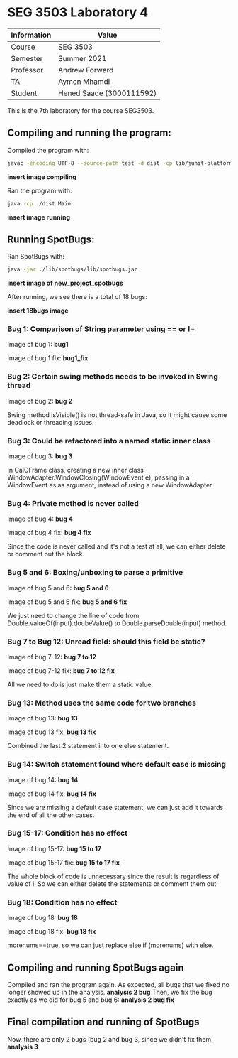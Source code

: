 # SEG 3503 Laboratory 4

| Information | Value |
| --- | --- |
| Course | SEG 3503 |
| Semester | Summer 2021 |
| Professor | Andrew Forward |
| TA | Aymen Mhamdi |
| Student | Hened Saade (3000111592) |

This is the 7th laboratory for the course SEG3503.

## Compiling and running the program:

Compiled the program with:
```bash
javac -encoding UTF-8 --source-path test -d dist -cp lib/junit-platform-console-standalone-1.7.1.jar test/*.java src/*.java
```

**insert image compiling**

Ran the program with:
```bash
java -cp ./dist Main
```

**insert image running**

## Running SpotBugs:

Ran SpotBugs with:
```bash
java -jar ./lib/spotbugs/lib/spotbugs.jar 
```

**insert image of new_project_spotbugs**

After running, we see there is a total of 18 bugs:

**insert 18bugs image**

### Bug 1: Comparison of String parameter using == or !=

Image of bug 1:
**bug1**

Image of bug 1 fix:
**bug1_fix**

### Bug 2: Certain swing methods needs to be invoked in Swing thread

Image of bug 2:
**bug 2**

Swing method isVisible() is not thread-safe in Java, so it might cause some deadlock or threading issues.

### Bug 3: Could be refactored into a named static inner class

Image of bug 3:
**bug 3**

In CalCFrame class, creating a new inner class WindowAdapter.WindowClosing(WindowEvent e), passing in a WindowEvent as as argument, instead of using a new WindowAdapter. 

### Bug 4: Private method is never called

Image of bug 4:
**bug 4**

Image of bug 4 fix:
**bug 4 fix**

Since the code is never called and it's not a test at all, we can either delete or comment out the block.

### Bug 5 and 6: Boxing/unboxing to parse a primitive

Image of bug 5 and 6:
**bug 5 and 6**

Image of bug 5 and 6 fix:
**bug 5 and 6 fix**

We just need to change the line of code from Double.valueOf(input).doubeValue() to Double.parseDouble(input) method.

### Bug 7 to Bug 12: Unread field: should this field be static?

Image of bug 7-12:
**bug 7 to 12**

Image of bug 7-12 fix:
**bug 7 to 12 fix**

All we need to do is just make them a static value.

### Bug 13: Method uses the same code for two branches

Image of bug 13:
**bug 13**

Image of bug 13 fix:
**bug 13 fix**

Combined the last 2 statement into one else statement. 

### Bug 14: Switch statement found where default case is missing

Image of bug 14:
**bug 14**

Image of bug 14 fix:
**bug 14 fix**

Since we are missing a default case statement, we can just add it towards the end of all the other cases. 

### Bug 15-17: Condition has no effect

Image of bug 15-17:
**bug 15 to 17**

Image of bug 15-17 fix:
**bug 15 to 17 fix**

The whole block of code is unnecessary since the result is regardless of value of i. So we can either delete the statements or comment them out. 

### Bug 18: Condition has no effect 

Image of bug 18:
**bug 18**

Image of bug 18 fix:
**bug 18 fix**

morenums==true, so we can just replace else if (morenums) with else.

## Compiling and running SpotBugs again
Compiled and ran the program again. As expected, all bugs that we fixed no longer showed up in the analysis. 
**analysis 2 bug**
Then, we fix the bug exactly as we did for bug 5 and bug 6:
**analysis 2 bug fix**

## Final compilation and running of SpotBugs

Now, there are only 2 bugs (bug 2 and bug 3, since we didn't fix them. 
**analysis 3**
